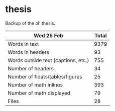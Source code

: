 thesis
======
Backup of the ol' thesis.

Wed 25 Feb | Total
---|---
Words in text| 9379
Words in headers| 93
Words outside text (captions, etc.)| 755
Number of headers| 34
Number of floats/tables/figures| 25
Number of math inlines| 393
Number of math displayed| 79
Files| 28

